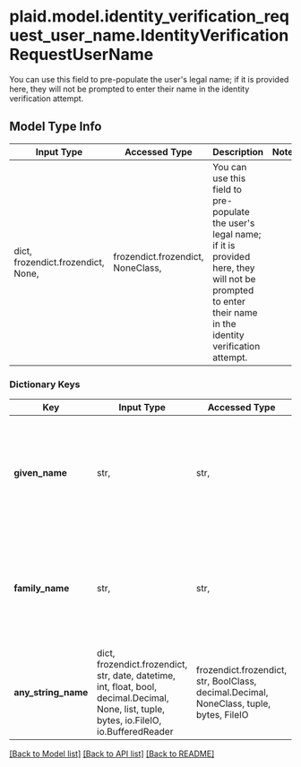 # plaid.model.identity_verification_request_user_name.IdentityVerificationRequestUserName

You can use this field to pre-populate the user's legal name; if it is provided here, they will not be prompted to enter their name in the identity verification attempt.

## Model Type Info
Input Type | Accessed Type | Description | Notes
------------ | ------------- | ------------- | -------------
dict, frozendict.frozendict, None,  | frozendict.frozendict, NoneClass,  | You can use this field to pre-populate the user&#x27;s legal name; if it is provided here, they will not be prompted to enter their name in the identity verification attempt. | 

### Dictionary Keys
Key | Input Type | Accessed Type | Description | Notes
------------ | ------------- | ------------- | ------------- | -------------
**given_name** | str,  | str,  | A string with at least one non-whitespace character, with a max length of 100 characters. | 
**family_name** | str,  | str,  | A string with at least one non-whitespace character, with a max length of 100 characters. | 
**any_string_name** | dict, frozendict.frozendict, str, date, datetime, int, float, bool, decimal.Decimal, None, list, tuple, bytes, io.FileIO, io.BufferedReader | frozendict.frozendict, str, BoolClass, decimal.Decimal, NoneClass, tuple, bytes, FileIO | any string name can be used but the value must be the correct type | [optional]

[[Back to Model list]](../../README.md#documentation-for-models) [[Back to API list]](../../README.md#documentation-for-api-endpoints) [[Back to README]](../../README.md)

